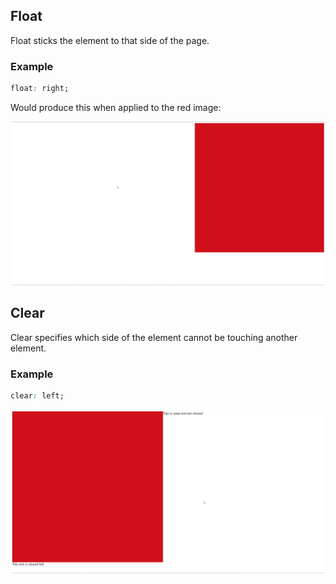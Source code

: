 ## Float

Float sticks the element to that side of the page.

### Example

```css
float: right;
```

Would produce this when applied to the red image:

![](images/float.png)

## Clear

Clear specifies which side of the element cannot be touching another element.

### Example

```css
clear: left;
```

![](images/clear.png)